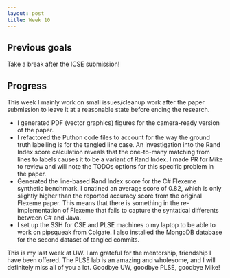 ```yaml
---
layout: post
title: Week 10
---
```


## Previous goals
Take a break after the ICSE submission!

## Progress
This week I mainly work on small issues/cleanup work after the paper submission to leave it at a reasonable state before ending the research.
- I generated PDF (vector graphics) figures for the camera-ready version of the paper.
- I refactored the Puthon code files to account for the way the ground truth labelling is for the tangled line case. An investigation into the Rand Index score calculation reveals that the one-to-many matching from lines to labels causes it to be a variant of Rand Index. I made PR for Mike to review and will note the TODOs options for this specific problem in the paper.
- Generated the line-based Rand Index score for the C# Flexeme synthetic benchmark. I onatined an average score of 0.82, which is only slightly higher than the reported accuracy score from the original Flexeme paper. This means that there is something in the re-implementation of Flexeme that fails to capture the syntatical differents between C# and Java.
- I set up the SSH for CSE and PLSE machines o my laptop to be able to work on pipsqueak from Colgate. I also installed the MongoDB database for the second dataset of tangled commits.

This is my last week at UW. I am grateful for the mentorship, friendship I have been offered. The PLSE lab is an amazing and wholesome, and I will definitely miss all of you a lot. Goodbye UW, goodbye PLSE, goodbye Mike!
